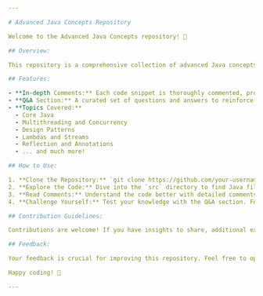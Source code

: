 ```yaml
---

# Advanced Java Concepts Repository

Welcome to the Advanced Java Concepts repository! 🚀

## Overview:

This repository is a comprehensive collection of advanced Java concepts, accompanied by detailed comments and a set of frequently asked questions (Q&A). Whether you are a seasoned Java developer looking to deepen your understanding or a learner aiming to explore advanced topics, this repository is designed to be a valuable resource.

## Features:

- **In-depth Comments:** Each code snippet is thoroughly commented, providing insights into the implementation details and highlighting key concepts.
- **Q&A Section:** A curated set of questions and answers to reinforce your understanding and challenge your knowledge.
- **Topics Covered:**
  - Core Java
  - Multithreading and Concurrency
  - Design Patterns
  - Lambdas and Streams
  - Reflection and Annotations
  - ... and much more!

## How to Use:

1. **Clone the Repository:** `git clone https://github.com/your-username/advanced-java-concepts.git`
2. **Explore the Code:** Dive into the `src` directory to find Java files organized by topic.
3. **Read Comments:** Understand the code better with detailed comments that explain the rationale behind each implementation.
4. **Challenge Yourself:** Test your knowledge with the Q&A section. Feel free to raise issues for discussions or additional questions!

## Contribution Guidelines:

Contributions are welcome! If you have insights to share, additional examples, or improvements.

## Feedback:

Your feedback is crucial for improving this repository. Feel free to open an issue for any questions, suggestions, or bug reports.

Happy coding! 🚀

---
```

